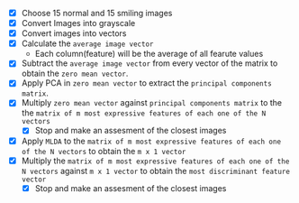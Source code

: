 - [X] Choose 15 normal and 15 smiling images
- [X] Convert Images into grayscale
- [X] Convert images into vectors
- [X] Calculate the `average image vector`
    - Each column(feature) will be the average of all fearute values
- [X] Subtract the `average image vector` from every vector of the matrix to obtain the `zero mean vector`.
- [X] Apply PCA in `zero mean vector` to extract the `principal components matrix`.
- [X] Multiply `zero mean vector` against `principal components matrix` to the the `matrix of m most expressive features of each one of the N vectors`
  - [X] Stop and make an assesment of the closest images
- [X] Apply `MLDA` to the `matrix of m most expressive features of each one of the N vectors` to obtain the `m x 1 vector` 
- [X] Multiply the `matrix of m most expressive features of each one of the N vectors` against `m x 1 vector` to obtain the `most discriminant feature vector`
  - [X] Stop and make an assesment of the closest images
